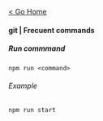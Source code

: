 [< Go Home](../README.md)

#### git | Frecuent commands

##### Run commmand
```
npm run <command>
```

###### Example
```
npm run start
```